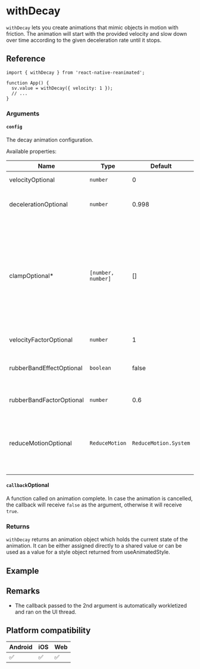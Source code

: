 # withDecay

`withDecay` lets you create animations that mimic objects in motion with friction. The animation will start with the provided velocity and slow down over time according to the given deceleration rate until it stops.

## Reference

```
import { withDecay } from 'react-native-reanimated';

function App() {
  sv.value = withDecay({ velocity: 1 });
  // ...
}
```

### Arguments

#### `config`

The decay animation configuration.

Available properties:

|Name|Type|Default|Description|
|-|-|-|-|
|velocityOptional|`number`|0|Initial velocity of the animation.|
|decelerationOptional|`number`|0.998|The rate at which the velocity decreases over time.|
|clampOptional\*|`[number, number]`|\[]|Array of two numbers which restricts animation's range. Animation stops when either bound is reached unless the `rubberBandEffect` option is set to `true`. \*Required when `rubberBandEffect` is set to `true`.|
|velocityFactorOptional|`number`|1|Velocity multiplier.|
|rubberBandEffectOptional|`boolean`|false|Makes the animation bounce over the limit specified in `clamp`.|
|rubberBandFactorOptional|`number`|0.6|Strength of the rubber band effect.|
|reduceMotionOptional|`ReduceMotion`|`ReduceMotion.System`|A parameter that determines how the animation responds to the device's reduced motion accessibility setting.|

#### `callback`Optional

A function called on animation complete. In case the animation is cancelled, the callback will receive `false` as the argument, otherwise it will receive `true`.

### Returns

`withDecay` returns an animation object which holds the current state of the animation. It can be either assigned directly to a shared value or can be used as a value for a style object returned from useAnimatedStyle.

## Example

## Remarks

* The callback passed to the 2nd argument is automatically workletized and ran on the UI thread.

## Platform compatibility

|Android|iOS|Web|
|-|-|-|
|✅|✅|✅|
